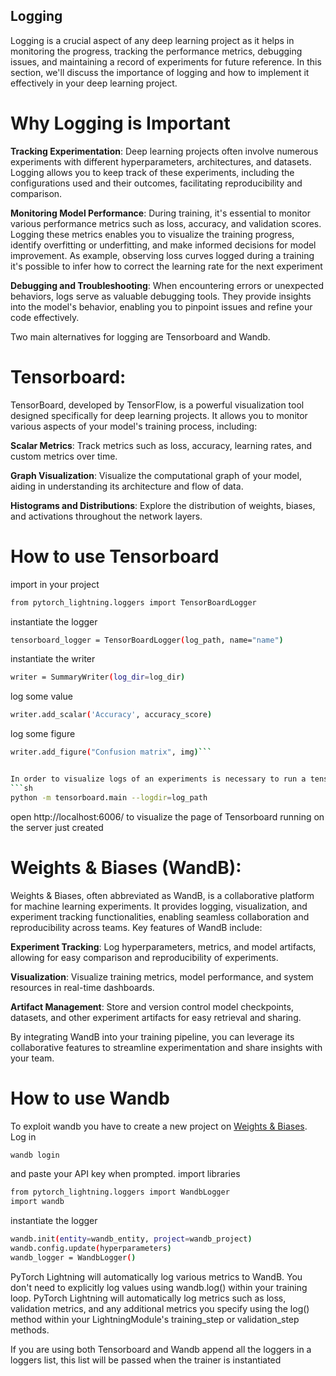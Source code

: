 ## **Logging**

Logging is a crucial aspect of any deep learning project as it helps in monitoring the progress, tracking the performance metrics, debugging issues, and maintaining a record of experiments for future reference. In this section, we'll discuss the importance of logging and how to implement it effectively in your deep learning project.

# **Why Logging is Important**
**Tracking Experimentation**: Deep learning projects often involve numerous experiments with different hyperparameters, architectures, and datasets. Logging allows you to keep track of these experiments, including the configurations used and their outcomes, facilitating reproducibility and comparison.

**Monitoring Model Performance**: During training, it's essential to monitor various performance metrics such as loss, accuracy, and validation scores. Logging these metrics enables you to visualize the training progress, identify overfitting or underfitting, and make informed decisions for model improvement. As example, observing loss curves logged during a training it's possible to infer how to correct the learning rate for the next experiment

**Debugging and Troubleshooting**: When encountering errors or unexpected behaviors, logs serve as valuable debugging tools. They provide insights into the model's behavior, enabling you to pinpoint issues and refine your code effectively.

Two main alternatives for logging are Tensorboard and Wandb.

# **Tensorboard**:
TensorBoard, developed by TensorFlow, is a powerful visualization tool designed specifically for deep learning projects. It allows you to monitor various aspects of your model's training process, including:

**Scalar Metrics**: Track metrics such as loss, accuracy, learning rates, and custom metrics over time.

**Graph Visualization**: Visualize the computational graph of your model, aiding in understanding its architecture and flow of data.

**Histograms and Distributions**: Explore the distribution of weights, biases, and activations throughout the network layers.

# **How to use Tensorboard**
import in your project
```sh
from pytorch_lightning.loggers import TensorBoardLogger
```
instantiate the logger 
```sh
tensorboard_logger = TensorBoardLogger(log_path, name="name")
```
instantiate the writer
```sh
writer = SummaryWriter(log_dir=log_dir)
```
log some value
```sh
writer.add_scalar('Accuracy', accuracy_score)
```
log some figure
```sh
writer.add_figure("Confusion matrix", img)```


In order to visualize logs of an experiments is necessary to run a tensorboard server and to specify in the option "--logdir" the folder in which log data are saved: 
```sh
python -m tensorboard.main --logdir=log_path
```

open http://localhost:6006/ to visualize the page of Tensorboard running on the server just created

# **Weights & Biases (WandB)**:
Weights & Biases, often abbreviated as WandB, is a collaborative platform for machine learning experiments. It provides logging, visualization, and experiment tracking functionalities, enabling seamless collaboration and reproducibility across teams. Key features of WandB include:

**Experiment Tracking**: Log hyperparameters, metrics, and model artifacts, allowing for easy comparison and reproducibility of experiments.

**Visualization**: Visualize training metrics, model performance, and system resources in real-time dashboards.

**Artifact Management**: Store and version control model checkpoints, datasets, and other experiment artifacts for easy retrieval and sharing.

By integrating WandB into your training pipeline, you can leverage its collaborative features to streamline experimentation and share insights with your team.
# **How to use Wandb**
To exploit wandb you have to create a new project on [Weights & Biases](https://wandb.ai/site).  
Log in 
```sh
wandb login 
```
and paste your API key when prompted.
import libraries
```sh
from pytorch_lightning.loggers import WandbLogger
import wandb
```
instantiate the logger 
```sh
wandb.init(entity=wandb_entity, project=wandb_project)
wandb.config.update(hyperparameters)
wandb_logger = WandbLogger()
```
PyTorch Lightning will automatically log various metrics to WandB. You don't need to explicitly log values using wandb.log() within your training loop.
PyTorch Lightning will automatically log metrics such as loss, validation metrics, and any additional metrics you specify using the log() method within your LightningModule's training_step or validation_step methods.

If you are using both Tensorboard and Wandb append all the loggers in a loggers list, this list will be passed when the trainer is instantiated

